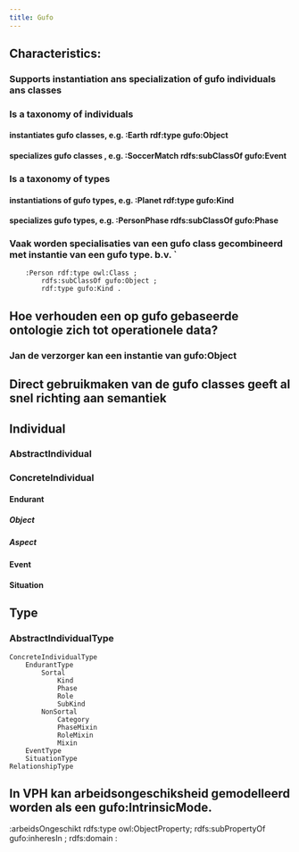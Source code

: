 ```yaml
---
title: Gufo
---
```


## Characteristics:
### Supports instantiation  ans specialization of gufo individuals ans classes
### Is a taxonomy of individuals
#### instantiates gufo classes, e.g. :Earth rdf:type gufo:Object
#### specializes gufo classes , e.g. :SoccerMatch rdfs:subClassOf gufo:Event
### Is a taxonomy of types
#### instantiations of gufo types, e.g. :Planet rdf:type gufo:Kind
#### specializes gufo types, e.g. :PersonPhase rdfs:subClassOf gufo:Phase
### Vaak worden specialisaties van een gufo class gecombineerd met instantie van een gufo type. b.v. `
        :Person rdf:type owl:Class ;
            rdfs:subClassOf gufo:Object ;
            rdf:type gufo:Kind .
###
###
## Hoe verhouden een op gufo gebaseerde ontologie zich tot operationele data?
### Jan de verzorger kan een instantie van gufo:Object
## Direct gebruikmaken van de gufo classes geeft al snel richting aan semantiek
## Individual
### AbstractIndividual
### ConcreteIndividual
#### Endurant
##### Object
##### Aspect
#### Event
#### Situation
## Type
### AbstractIndividualType
    ConcreteIndividualType
        EndurantType
            Sortal
                Kind
                Phase
                Role
                SubKind
            NonSortal
                Category
                PhaseMixin
                RoleMixin
                Mixin
        EventType
        SituationType
    RelationshipType
## In VPH kan arbeidsongeschiksheid gemodelleerd worden als een gufo:IntrinsicMode.
:arbeidsOngeschikt rdfs:type owl:ObjectProperty;
    rdfs:subPropertyOf gufo:inheresIn ;
    rdfs:domain :
